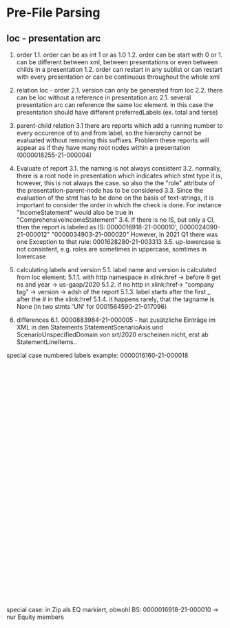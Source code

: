 # Pre-File Parsing
## loc - presentation arc

1. order
1.1. order can be as int 1 or as 1.0
1.2. order can be start with 0 or 1. can be different between xml, between presentations or even between childs in a presentation
1.2. order can restart in any sublist or can restart with every presentation or can be continuous throughout the whole xml

2. relation loc - order
2.1. version can only be generated from loc
2.2. there can be loc without a reference in presentation arc
2.1. several presentation arc can reference the same loc element. in this case the presentation should have different preferredLabels (ex. total and terse)

3. parent-child relation
3.1 there are reports which add a running number to every occurence of to and from label, so the
    hierarchy cannot be evaluated without removing this suffixes. Problem these reports will appear as if they
    have many root nodes within a presentation (0000018255-21-000004)
    
4. Evaluate of report
3.1. the naming is not always consistent
3.2. normally, there is a root node in presentation which indicates which stmt type it is, however, this is not
     always the case. so also the the "role" attribute of the presentation-parent-node has to be considered
3.3. Since the evaluation of the stmt has to be done on the basis of text-strings, it is important to consider the order
     in which the check is done. For instance "IncomeStatement" would also be true in "ComprehensiveIncomeStatement"
3.4. If there is no IS, but only a CI, then the report is labeled as IS: 0000016918-21-000010', 0000024090-21-000012" "0000034903-21-000020"
     However, in 2021 Q1 there was one Exception to that rule: 0001628280-21-003313
3.5. up-lowercase is not consistent, e.g. roles are sometimes in uppercase, somtimes in lowercase

5. calculating labels and version
5.1. label name and version is calculated from loc element:
5.1.1. with http namespace in xlink:href -> before # get ns and year -> us-gaap/2020
5.1.2. if no http in xlink:href-> "company tag" -> version -> adsh of the report
5.1.3. label starts after the first _ after the # in the xlink:href 
5.1.4. it happens rarely, that the tagname is None (in two stmts 'UN' for 0001564590-21-017096)

6. differences
6.1.    0000883984-21-000005 - hat zusätzliche Einträge im XML in den Statements
        StatementScenarioAxis und ScenarioUnspecifiedDomain von srt/2020 erscheinen nicht, erst ab StatementLineItems..




special case numbered labels example: 0000016160-21-000018
<pre>
<presentationLink type="extended" role="http://www.calmainefoods.com/role/CondensedConsolidatedBalanceSheetsParenthetical">		
    <loc  label="Locator_us-gaap_StatementClassOfStockAxis_403"/>
	<loc  label="Locator_us-gaap_ClassOfStockDomain_404"/>
	<loc  label="Locator_us-gaap_ClassOfStockDomain_399"/>
	<loc  label="Locator_calm_CommonStockNonConvertibleMember_400"/>
	<loc  label="Locator_us-gaap_ClassOfStockDomain_401"/>
	<loc  label="Locator_us-gaap_CommonClassAMember_402"/>
	<loc  label="Locator_us-gaap_StatementOfFinancialPositionAbstract_367"/>
	<loc  label="Locator_us-gaap_StatementTable_368"/>
	<loc  label="Locator_us-gaap_StatementTable_395"/>
	<loc  label="Locator_us-gaap_StatementLineItems_396"/>
	<loc  label="Locator_us-gaap_StatementLineItems_369"/>
	<loc  label="Locator_us-gaap_CommonStockParOrStatedValuePerShare_370"/>
	<loc  label="Locator_us-gaap_StatementLineItems_371"/>
	<loc  label="Locator_us-gaap_CommonStockSharesAuthorized_372"/>
	<loc  label="Locator_us-gaap_StatementLineItems_373"/>
	<loc  label="Locator_us-gaap_CommonStockSharesIssued_374"/>
	<loc  label="Locator_us-gaap_StatementLineItems_375"/>
	<loc  label="Locator_us-gaap_TreasuryStockShares_376"/>
	<loc  label="Locator_us-gaap_StatementTable_397"/>
	<loc  label="Locator_us-gaap_StatementClassOfStockAxis_398"/>

	<presentationArc from="Locator_us-gaap_StatementClassOfStockAxis_403"            to="Locator_us-gaap_ClassOfStockDomain_404" order="1.0" preferredLabel="terseLabel"/>
	<presentationArc from="Locator_us-gaap_ClassOfStockDomain_399"                   to="Locator_calm_CommonStockNonConvertibleMember_400" order="1.0" preferredLabel="terseLabel"/>
	<presentationArc from="Locator_us-gaap_ClassOfStockDomain_401"                   to="Locator_us-gaap_CommonClassAMember_402" order="2.0" preferredLabel="terseLabel"/>
	<presentationArc from="Locator_us-gaap_StatementOfFinancialPositionAbstract_367" to="Locator_us-gaap_StatementTable_368" order="1.0"/>
	<presentationArc from="Locator_us-gaap_StatementTable_395"                       to="Locator_us-gaap_StatementLineItems_396" order="2.0" preferredLabel="terseLabel"/>
	<presentationArc from="Locator_us-gaap_StatementLineItems_369"                   to="Locator_us-gaap_CommonStockParOrStatedValuePerShare_370" order="1.0" preferredLabel="terseLabel"/>
	<presentationArc from="Locator_us-gaap_StatementLineItems_371"                   to="Locator_us-gaap_CommonStockSharesAuthorized_372" order="2.0" preferredLabel="terseLabel"/>
	<presentationArc from="Locator_us-gaap_StatementLineItems_373"                   to="Locator_us-gaap_CommonStockSharesIssued_374" order="3.0" preferredLabel="terseLabel"/>
	<presentationArc from="Locator_us-gaap_StatementLineItems_375"                   to="Locator_us-gaap_TreasuryStockShares_376" order="4.0" preferredLabel="terseLabel"/>
	<presentationArc from="Locator_us-gaap_StatementTable_397"                       to="Locator_us-gaap_StatementClassOfStockAxis_398" order="1.0" preferredLabel="terseLabel"/>
</presentationLink>
 </pre>
 
 special case: in Zip als EQ markiert, obwohl BS: 0000016918-21-000010 -> nur Equity members
 <pre>
 <link:presentationLink xlink:role="http://www.cbrands.com/role/ConsolidatedBalanceSheetsParenthetical" xlink:type="extended">
 	<link:loc label="loc_us-gaap_StatementOfFinancialPositionAbstract_5651fb35-9495-415f-b022-3e73be08e210" xlink:href="us-gaap_StatementOfFinancialPositionAbstract"/>
 	<link:loc label="loc_us-gaap_StatementTable_44bbe0e4-0ea8-4790-b40f-4920205b24fc"                       xlink:href="us-gaap_StatementTable"/>
 	<link:loc label="loc_us-gaap_StatementClassOfStockAxis_ce55d326-b576-4e15-900e-1dd64c7a81e4"            xlink:href="us-gaap_StatementClassOfStockAxis"/>
 	<link:loc label="loc_us-gaap_ClassOfStockDomain_620e418d-a3f7-4bd7-aab7-c0f7588af929"                   xlink:href="us-gaap_ClassOfStockDomain"/>
 	<link:loc label="loc_us-gaap_CommonClassAMember_35fd5bb4-11d5-4b7f-b0d9-f22d9d75eca5"                   xlink:href="us-gaap_CommonClassAMember"/>
 	<link:loc label="loc_us-gaap_CommonClassBMember_3ff13086-57b0-4e23-af20-b9b86b06b429"                   xlink:href="us-gaap_CommonClassBMember"/>
 	<link:loc label="loc_us-gaap_StatementLineItems_336dc232-e886-414a-b850-1a9308d35cd3"                   xlink:href="us-gaap_StatementLineItems"/>
 	<link:loc label="loc_us-gaap_CommonStockParOrStatedValuePerShare_ee4cc4f3-4e54-4f79-9276-f11361dece63"  xlink:href="us-gaap_CommonStockParOrStatedValuePerShare"/>
 	<link:loc label="loc_us-gaap_CommonStockSharesAuthorized_da87084e-da61-4827-8a5f-a51aee3fe003"          xlink:href="us-gaap_CommonStockSharesAuthorized"/>
 	<link:loc label="loc_us-gaap_CommonStockSharesIssued_115c30f7-caee-4a8a-ad5b-107b079ce2f3"              xlink:href="us-gaap_CommonStockSharesIssued"/>
 	<link:loc label="loc_us-gaap_TreasuryStockShares_fdc8282c-438c-45a6-82fb-c3d1c980da45"                  xlink:href="us-gaap_TreasuryStockShares"/>
 	
 	<link:presentationArc order="1"  from="loc_us-gaap_StatementOfFinancialPositionAbstract_5651fb35-9495-415f-b022-3e73be08e210" xlink:to="loc_us-gaap_StatementTable_44bbe0e4-0ea8-4790-b40f-4920205b24fc" preferredLabel="http://www.xbrl.org/2003/role/terseLabel"/>
 	<link:presentationArc order="1"  from="loc_us-gaap_StatementTable_44bbe0e4-0ea8-4790-b40f-4920205b24fc"                       xlink:to="loc_us-gaap_StatementClassOfStockAxis_ce55d326-b576-4e15-900e-1dd64c7a81e4" preferredLabel="http://www.xbrl.org/2003/role/terseLabel"/>
 	<link:presentationArc order="1"  from="loc_us-gaap_StatementClassOfStockAxis_ce55d326-b576-4e15-900e-1dd64c7a81e4"            xlink:to="loc_us-gaap_ClassOfStockDomain_620e418d-a3f7-4bd7-aab7-c0f7588af929" preferredLabel="http://www.xbrl.org/2003/role/terseLabel"/>
 	<link:presentationArc order="1"  from="loc_us-gaap_ClassOfStockDomain_620e418d-a3f7-4bd7-aab7-c0f7588af929"                   xlink:to="loc_us-gaap_CommonClassAMember_35fd5bb4-11d5-4b7f-b0d9-f22d9d75eca5" preferredLabel="http://www.xbrl.org/2003/role/terseLabel"/>
 	<link:presentationArc order="2"  from="loc_us-gaap_ClassOfStockDomain_620e418d-a3f7-4bd7-aab7-c0f7588af929"                   xlink:to="loc_us-gaap_CommonClassBMember_3ff13086-57b0-4e23-af20-b9b86b06b429" preferredLabel="http://www.xbrl.org/2003/role/terseLabel"/>
 	<link:presentationArc order="2"  from="loc_us-gaap_StatementTable_44bbe0e4-0ea8-4790-b40f-4920205b24fc"                       xlink:to="loc_us-gaap_StatementLineItems_336dc232-e886-414a-b850-1a9308d35cd3" preferredLabel="http://www.xbrl.org/2003/role/terseLabel"/>
 	<link:presentationArc order="1"  from="loc_us-gaap_StatementLineItems_336dc232-e886-414a-b850-1a9308d35cd3"                   xlink:to="loc_us-gaap_CommonStockParOrStatedValuePerShare_ee4cc4f3-4e54-4f79-9276-f11361dece63" preferredLabel="http://www.xbrl.org/2003/role/terseLabel"/>
 	<link:presentationArc order="2"  from="loc_us-gaap_StatementLineItems_336dc232-e886-414a-b850-1a9308d35cd3"                   xlink:to="loc_us-gaap_CommonStockSharesAuthorized_da87084e-da61-4827-8a5f-a51aee3fe003" preferredLabel="http://www.xbrl.org/2003/role/terseLabel"/>
 	<link:presentationArc order="3"  from="loc_us-gaap_StatementLineItems_336dc232-e886-414a-b850-1a9308d35cd3"                   xlink:to="loc_us-gaap_CommonStockSharesIssued_115c30f7-caee-4a8a-ad5b-107b079ce2f3" preferredLabel="http://www.xbrl.org/2003/role/terseLabel"/>
 	<link:presentationArc order="4"  from="loc_us-gaap_StatementLineItems_336dc232-e886-414a-b850-1a9308d35cd3"                   xlink:to="loc_us-gaap_TreasuryStockShares_fdc8282c-438c-45a6-82fb-c3d1c980da45" preferredLabel="http://www.xbrl.org/2003/role/terseLabel"/>
 </link:presentationLink>
 </pre>
